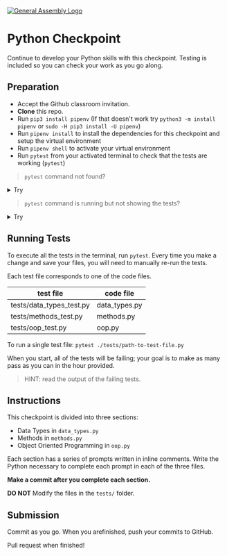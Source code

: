 [![General Assembly Logo](https://camo.githubusercontent.com/1a91b05b8f4d44b5bbfb83abac2b0996d8e26c92/687474703a2f2f692e696d6775722e636f6d2f6b6538555354712e706e67)](https://generalassemb.ly/education/software-engineering-immersive/boston)

# Python Checkpoint

Continue to develop your Python skills with this checkpoint. Testing is included so you can check your work as you go along.

## Preparation

- Accept the Github classroom invitation.
- **Clone** this repo.
- Run `pip3 install pipenv` (If that doesn't work try `python3 -m install pipenv` or `sudo -H pip3 install -U pipenv`)
- Run `pipenv install` to install the dependencies for this checkpoint and setup
    the virtual environment 
- Run `pipenv shell` to activate your virtual environment
- Run `pytest` from your activated terminal to check that the tests are working (`pytest`)

> `pytest` command not found?

<details>
<summary>Try</summary>

**While in the virtual environment:**
```
pip3 install --user pipenv
```

</details>

> `pytest` command is running but not showing the tests?

<details>
<summary>Try</summary>

**While in the virtual environment:**
```
pip3 install pip-review
```
**Then**
```
pip-review --local --interactive
```
    
If it asks you to update your dependencies, respond with yes!
    
</details>

## Running Tests

To execute all the tests in the terminal, run `pytest`. Every time you make a change and
save your files, you will need to manually re-run the tests.

Each test file corresponds to one of the code files.

| test file | code file | 
| ----------| ----------|
| tests/data_types_test.py | data_types.py |
| tests/methods_test.py | methods.py |
| tests/oop_test.py | oop.py |

To run a single test file: `pytest ./tests/path-to-test-file.py`

When you start, all of the tests will be failing; your goal is to make as many
pass as you can in the hour provided.

> HINT: read the output of the failing tests.

## Instructions

This checkpoint is divided into three sections:

- Data Types in `data_types.py`
- Methods in `methods.py`
- Object Oriented Programming in `oop.py`

Each section has a series of prompts written in inline comments. Write the
Python necessary to complete each prompt in each of the three files.

**Make a commit after you complete each section.**

**DO NOT** Modify the files in the `tests/` folder.

## Submission

Commit as you go. When you arefinished, push your commits to GitHub.

Pull request when finished!
